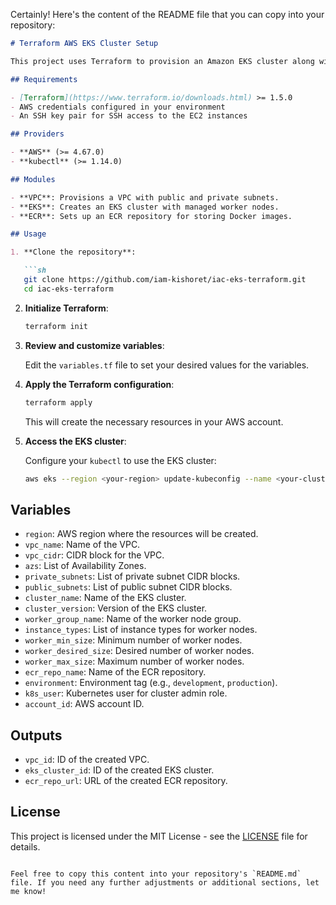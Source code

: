 Certainly! Here's the content of the README file that you can copy into your repository:

```markdown
# Terraform AWS EKS Cluster Setup

This project uses Terraform to provision an Amazon EKS cluster along with the necessary VPC, subnets, and ECR repository.

## Requirements

- [Terraform](https://www.terraform.io/downloads.html) >= 1.5.0
- AWS credentials configured in your environment
- An SSH key pair for SSH access to the EC2 instances

## Providers

- **AWS** (>= 4.67.0)
- **kubectl** (>= 1.14.0)

## Modules

- **VPC**: Provisions a VPC with public and private subnets.
- **EKS**: Creates an EKS cluster with managed worker nodes.
- **ECR**: Sets up an ECR repository for storing Docker images.

## Usage

1. **Clone the repository**:

   ```sh
   git clone https://github.com/iam-kishoret/iac-eks-terraform.git
   cd iac-eks-terraform
   ```

2. **Initialize Terraform**:

   ```sh
   terraform init
   ```

3. **Review and customize variables**:

   Edit the `variables.tf` file to set your desired values for the variables.

4. **Apply the Terraform configuration**:

   ```sh
   terraform apply
   ```

   This will create the necessary resources in your AWS account.

5. **Access the EKS cluster**:

   Configure your `kubectl` to use the EKS cluster:

   ```sh
   aws eks --region <your-region> update-kubeconfig --name <your-cluster-name>
   ```

## Variables

- `region`: AWS region where the resources will be created.
- `vpc_name`: Name of the VPC.
- `vpc_cidr`: CIDR block for the VPC.
- `azs`: List of Availability Zones.
- `private_subnets`: List of private subnet CIDR blocks.
- `public_subnets`: List of public subnet CIDR blocks.
- `cluster_name`: Name of the EKS cluster.
- `cluster_version`: Version of the EKS cluster.
- `worker_group_name`: Name of the worker node group.
- `instance_types`: List of instance types for worker nodes.
- `worker_min_size`: Minimum number of worker nodes.
- `worker_desired_size`: Desired number of worker nodes.
- `worker_max_size`: Maximum number of worker nodes.
- `ecr_repo_name`: Name of the ECR repository.
- `environment`: Environment tag (e.g., `development`, `production`).
- `k8s_user`: Kubernetes user for cluster admin role.
- `account_id`: AWS account ID.

## Outputs

- `vpc_id`: ID of the created VPC.
- `eks_cluster_id`: ID of the created EKS cluster.
- `ecr_repo_url`: URL of the created ECR repository.

## License

This project is licensed under the MIT License - see the [LICENSE](LICENSE) file for details.
```

Feel free to copy this content into your repository's `README.md` file. If you need any further adjustments or additional sections, let me know!